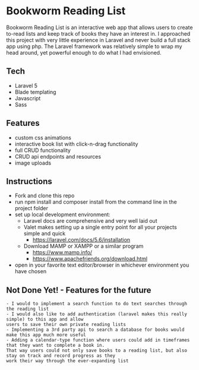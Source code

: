 
# Bookworm Reading List

Bookworm Reading List is an interactive web app that allows users to create to-read lists and keep track of books they have 
an interest in. I approached this project with very little experience in Laravel and never build a full stack app using php.
The Laravel framework was relatively simple to wrap my head around, yet powerful enough to do what I had envisioned.


## Tech

  - Laravel 5
  - Blade templating
  - Javascript
  - Sass

## Features
  - custom css animations
  - interactive book list with click-n-drag functionality
  - full CRUD functionality
  - CRUD api endpoints and resources
  - image uploads

## Instructions

  - Fork and clone this repo
  - run npm install and composer install from the command line in the project folder
  - set up local development environment:
    - Laravel docs are comprehensive and very well laid out
    - Valet makes setting up a single entry point for all your projects simple and quick
      - https://laravel.com/docs/5.6/installation
    - Download MAMP or XAMPP or a similar program
      - https://www.mamp.info/
      - https://www.apachefriends.org/download.html
  - open in your favorite text editor/browser in whichever environment you have chosen
  
## Not Done Yet! - Features for the future

    - I would to implement a search function to do text searches through the reading list
    - I would also like to add authentication (laravel makes this really simple) to this app and allow
    users to save their own private reading lists
    - Implementing a 3rd party api to search a database for books would make this app much more useful
    - Adding a calendar-type function where users could add in timeframes that they want to complete a book in.
    That way users could not only save books to a reading list, but also stay on track and record progress as they
    work their way through the ever-expanding list


